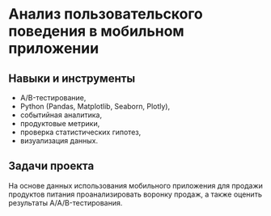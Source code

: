 # Анализ пользовательского поведения в мобильном приложении

## Навыки и инструменты
- A/B-тестирование, 
- Python (Pandas, Matplotlib, Seaborn, Plotly),
- событийная аналитика, 
- продуктовые метрики, 
- проверка статистических гипотез, 
- визуализация данных. 

## Задачи проекта  
На основе данных использования мобильного приложения для продажи продуктов питания проанализировать воронку продаж, а также оценить результаты A/A/B-тестирования.